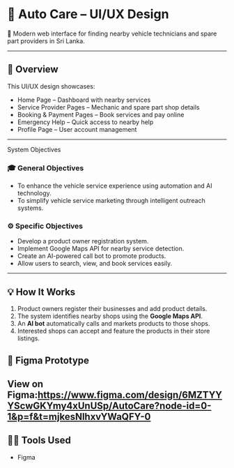 # 🚗 Auto Care – UI/UX Design

🎨 Modern web interface for finding nearby vehicle technicians and spare part providers in Sri Lanka.

---

## 📱 Overview

This UI/UX design showcases:

- Home Page – Dashboard with nearby services  
- Service Provider Pages – Mechanic and spare part shop details  
- Booking & Payment Pages – Book services and pay online  
- Emergency Help – Quick access to nearby help   
- Profile Page – User account management  

---
System Objectives

### 🎓 General Objectives
- To enhance the vehicle service experience using automation and AI technology.  
- To simplify vehicle service marketing through intelligent outreach systems.

### ⚙️ Specific Objectives
- Develop a product owner registration system.  
- Implement Google Maps API for nearby service detection.  
- Create an AI-powered call bot to promote products.  
- Allow users to search, view, and book services easily.  

---

## 💡 How It Works

1. Product owners register their businesses and add product details.  
2. The system identifies nearby shops using the **Google Maps API**.  
3. An **AI bot** automatically calls and markets products to those shops.  
4. Interested shops can accept and feature the products in their store listings.  

## 🔗 Figma Prototype

View on Figma:https://www.figma.com/design/6MZTYYYScwGKYmy4xUnUSp/AutoCare?node-id=0-1&p=f&t=mjkesNlhxvYWaQFY-0
---

## 👩‍🎨 Tools Used

- Figma

